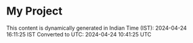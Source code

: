 # My Project

This content is dynamically generated in Indian Time (IST): 2024-04-24 16:11:25 IST
Converted to UTC: 2024-04-24 10:41:25 UTC
